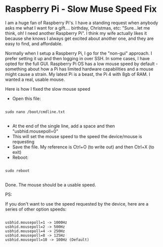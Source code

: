 # Raspberry Pi - Slow Muse Speed Fix

I am a huge fan of Raspberry Pi's.  I have a standing request when anybody asks me what I want for a gift.... birthday, Christmas, etc: "Sure...let me think, oh! I need another Raspberry Pi".  I think my wife actually likes it because she knows I always get excited about another one, and they are easy to find, and affordable.

Normally when I setup a Raspberry Pi, I go for the "non-gui" approach. I prefer setting it up and then logging in over SSH. In some cases, I have opted for the full GUI. Raspberry Pi OS has a low mouse speed by default - something about how a Pi has limited hardware capabilities and a mouse might cause a strain. My latest Pi is a beast, the Pi 4 with 8gb of RAM. I wanted a real, usable mouse.

Here is how I fixed the slow mouse speed

 - Open this file:
<pre>
<code>
sudo nano /boot/cmdline.txt
</code>
</pre>

 - At the end of the single line, add a space and then "usbhid.mousepoll=0"
 - This will set the mouse speed to the speed the device/mouse is requesting
 - Save the file. My reference is Ctrl+O (to write out) and then Ctrl+X (to exit)
 - Reboot:
 
<pre>
<code>
sudo reboot
</code>
</pre>

Done. The mouse should be a usable speed.



PS:

If you don't want to use the speed requested by the device, here are a series of other option speeds:

<pre>
<code>
usbhid.mousepoll=1 -> 1000Hz
usbhid.mousepoll=2 -> 500Hz
usbhid.mousepoll=4 -> 250Hz
usbhid.mousepoll=8 -> 125Hz
usbhid.mousepoll=10 -> 100Hz (Default)
</code>
</pre>
